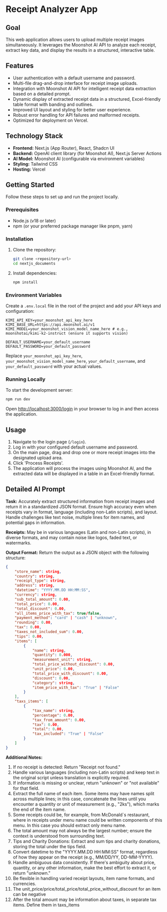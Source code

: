 # Receipt Analyzer App

## Goal

This web application allows users to upload multiple receipt images simultaneously. It leverages the Moonshot AI API to analyze each receipt, extract key data, and display the results in a structured, interactive table.

## Features

- User authentication with a default username and password.
- Multi-file drag-and-drop interface for receipt image uploads.
- Integration with Moonshot AI API for intelligent receipt data extraction based on a detailed prompt.
- Dynamic display of extracted receipt data in a structured, Excel-friendly table format with banding and outlines.
- Improved UI layout and styling for better user experience.
- Robust error handling for API failures and malformed receipts.
- Optimized for deployment on Vercel.

## Technology Stack

- **Frontend:** Next.js (App Router), React, Shadcn UI
- **Backend:** OpenAI client library (for Moonshot AI), Next.js Server Actions
- **AI Model:** Moonshot AI (configurable via environment variables)
- **Styling:** Tailwind CSS
- **Hosting:** Vercel

## Getting Started

Follow these steps to set up and run the project locally.

### Prerequisites

- Node.js (v18 or later)
- npm (or your preferred package manager like pnpm, yarn)

### Installation

1.  Clone the repository:

    ```bash
    git clone <repository-url>
    cd nextjs_documents
    ```

2.  Install dependencies:

    ```bash
    npm install
    ```

### Environment Variables

Create a `.env.local` file in the root of the project and add your API keys and configuration:

```
KIMI_API_KEY=your_moonshot_api_key_here
KIMI_BASE_URL=https://api.moonshot.ai/v1
KIMI_MODEL=your_moonshot_vision_model_name_here # e.g., moonshotai/kimi-k2-instruct (ensure it supports vision)

DEFAULT_USERNAME=your_default_username
DEFAULT_PASSWORD=your_default_password
```

Replace `your_moonshot_api_key_here`, `your_moonshot_vision_model_name_here`, `your_default_username`, and `your_default_password` with your actual values.

### Running Locally

To start the development server:

```bash
npm run dev
```

Open [http://localhost:3000/login](http://localhost:3000/login) in your browser to log in and then access the application.

## Usage

1.  Navigate to the login page (`/login`).
2.  Log in with your configured default username and password.
3.  On the main page, drag and drop one or more receipt images into the designated upload area.
4.  Click 'Process Receipts'.
5.  The application will process the images using Moonshot AI, and the extracted data will be displayed in a table in an Excel-friendly format.

## Detailed AI Prompt

**Task:** Accurately extract structured information from receipt images and return it in a standardized JSON format. Ensure high accuracy even when receipts vary in format, language (including non-Latin scripts), and layout. Handle challenges like text noise, multiple lines for item names, and potential gaps in information.

**Receipts:** May be in various languages (Latin and non-Latin scripts), in diverse formats, and may contain noise like logos, faded text, or watermarks.

**Output Format:** Return the output as a JSON object with the following structure:

```json
{
    "store_name": string,
    "country": string,
    "receipt_type": string,
    "address": string,
    "datetime": "YYYY.MM.DD HH:MM:SS",
    "currency": string,
    "sub_total_amount": 0.00,
    "total_price": 0.00,
    "total_discount": 0.00,
    "all_items_price_with_tax": true/false,
    "payment_method": "card" | "cash" | "unknown",
    "rounding": 0.00,
    "tax": 0.00,
    "taxes_not_included_sum": 0.00,
    "tips": 0.00,
    "items": [
        {
            "name": string,
            "quantity": 0.000,
            "measurement_unit": string,
            "total_price_without_discount": 0.00,
            "unit_price": 0.00,
            "total_price_with_discount": 0.00,
            "discount": 0.00,
            "category": string,
            "item_price_with_tax": "True" | "False"
        }
    ],
    "taxs_items": [
        {
            "tax_name": string,
            "percentage": 0.00,
            "tax_from_amount": 0.00,
            "tax": 0.00,
            "total": 0.00,
            "tax_included": "True" | "False"
        }
    ]
}
```

**Additional Notes:**
1. If no receipt is detected: Return "Receipt not found."
2. Handle various languages (including non-Latin scripts) and keep text in the original script unless translation is explicitly required.
3. If information is missing or unclear, return "unknown" or "not available" for that field.
4. Extract the full name of each item. Some items may have names split across multiple lines; in this case, concatenate the lines until you encounter a quantity or unit of measurement (e.g., "2ks"), which marks the end of the item name.
5. Some receipts could be, for example, from McDonald`s restaurant, where in receipts under menu name could be written components of this menu. In this case you should extract only menu name.
6. The total amount may not always be the largest number; ensure the context is understood from surrounding text.
7. Tips and Charity Donations: Extract and sum tips and charity donations, storing the total under the tips field.
8. Convert datetime to the "YYYY.MM.DD HH:MM:SS" format, regardless of how they appear on the receipt (e.g., MM/DD/YY, DD-MM-YYYY).
9. Handle ambiguous data consistently. If there's ambiguity about price, quantity, or any other information, make the best effort to extract it, or return "unknown."
10. Be flexible in handling varied receipt layouts, item name formats, and currencies.
11. The unit_price/price/total_price/total_price_without_discount for an item can be negative
12. After the total amount may be information about taxes, in separate tax items. Define them in taxs_items
